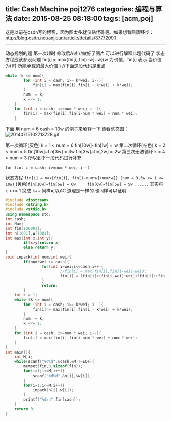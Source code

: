 title: Cash Machine poj1276
categories: 编程与算法
date: 2015-08-25 08:18:00
tags: [acm,poj]
---
这是以前在csdn写的博客，因为图太多就仅贴代码吧。如果想看图请移步：http://blog.csdn.net/anjicun/article/details/37772091


----------
动态规划的题 第一次超时 修改后A过
//做好了图片 可以进行解释此题代码了
状态方程应该都没问题 fin[i] = max{fin[i],fin[i-w]+w}(w 为价值，fin[i] 表示 当价值为i 时 所能承载的最大价值 )
//下面这段代码是重点
```cpp
while (k <= num){  
        for (int i = cash; i>= k*wei; i--){  
            fin[i] = max(fin[i],fin[i - k*wei] + k*wei);  
        }  
        num -= k;  
        k <<= 1;  
    }  
    for (int i = cash; i>=num * wei; i--){  
        fin[i] = max(fin[i],fin[i-num * wei] + num * wei);  
    }  
```


<!--more-->



下面 用 num = 6 cash = 10w 的例子来解释一下 请看动态图：
![20140715102713728.gif][1]

第一次循环(灰色) k = 1 < num = 6        fin[10w]~fin[1w] = w
第二次循环(桔色) k = 2 < num = 5        fin[10w]~fin[3w] = 3w     fin[3w]~fin[2w] = 2w
第三次无法循环 k = 4 > num = 3 所以到下一段代码进行补充

    for (int i = cash; i>=num * wei; i--)

状态方程 `fin[i] = max{fin[i], fin[i-num*w]+num*w]} (num = 3,3w <= i <= 10w)`
(黄色)`fin[10w]~fin[6w] = 6w     fin[6w]~fin[5w] = 5w ......`
其实将 k <<= 1 换成 k++ 同样可以AC 道理是一样的 也同样可以证明


```cpp
#include <iostream>  
#include <string.h>  
#include <stdio.h>  
using namespace std;  
int cash;  
int Num;  
int fin[100001];  
int n[1001],w[1001];  
int max(int x,int y){  
        if(x>y)return x;  
        else return y;  
}  
void inpack(int num,int wei){  
        if(num*wei >= cash){  
                for(int i=wei;i<=cash;i++){  
                        //fin[i] = max(fin[i],fin[i-wei]+wei);  
                        fin[i] = (fin[i]>(fin[i-wei]+wei))?fin[i]:(fin[i-wei]+wei);  
                }  
                return;  
        }  
    int k = 1;  
    while (k <= num){  
        for (int i = cash; i>= k*wei; i--){  
            fin[i] = max(fin[i],fin[i - k*wei] + k*wei);  
        }  
        num -= k;  
        k <<= 1;  
    }  
    for (int i = cash; i>=num * wei; i--){  
        fin[i] = max(fin[i],fin[i-num * wei] + num * wei);  
    }  
}  
int main(){  
    int M,i;  
    while(scanf("%d%d",&cash,&M)!=EOF){  
        memset(fin,0,sizeof(fin));  
        for(i=1;i<=M;i++){  
            scanf("%d%d",&n[i],&w[i]);  
        }  
        for(i=1;i<=M;i++){  
            inpack(n[i],w[i]);  
        }  
        printf("%d\n",fin[cash]);  
    }  
    return 0;     
}  
```
  [1]: http://www.eternalac.com/usr/uploads/2015/07/3191629053.gif